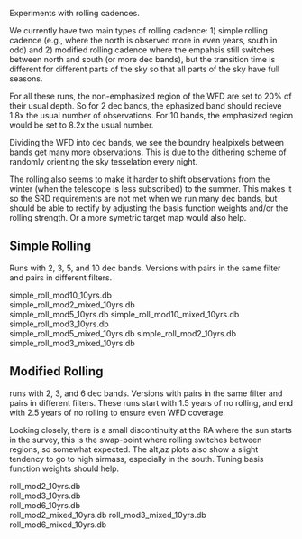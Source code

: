 
Experiments with rolling cadences. 

We currently have two main types of rolling cadence: 1) simple rolling cadence (e.g., where the north is observed more in even years, south in odd) and 2) modified rolling cadence where the empahsis still switches between north and south (or more dec bands), but the transition time is different for different parts of the sky so that all parts of the sky have full seasons.

For all these runs, the non-emphasized region of the WFD are set to 20% of their usual depth. So for 2 dec bands, the ephasized band should recieve 1.8x the usual number of observations. For 10 bands, the emphasized region would be set to 8.2x the usual number.

Dividing the WFD into dec bands, we see the boundry healpixels between bands get many more observations. This is due to the dithering scheme of randomly orienting the sky tesselation every night. 

The rolling also seems to make it harder to shift observations from the winter (when the telescope is less subscribed) to the summer. This makes it so the SRD requirements are not met when we run many dec bands, but should be able to rectify by adjusting the basis function weights and/or the rolling strength. Or a more symetric target map would also help.

## Simple Rolling

Runs with 2, 3, 5, and 10 dec bands. Versions with pairs in the same filter and pairs in different filters.  

simple_roll_mod10_10yrs.db       
simple_roll_mod2_mixed_10yrs.db  
simple_roll_mod5_10yrs.db
simple_roll_mod10_mixed_10yrs.db 
simple_roll_mod3_10yrs.db        
simple_roll_mod5_mixed_10yrs.db
simple_roll_mod2_10yrs.db        
simple_roll_mod3_mixed_10yrs.db


## Modified Rolling

runs with 2, 3, and 6 dec bands. Versions with pairs in the same filter and pairs in different filters. These runs start with 1.5 years of no rolling, and end with 2.5 years of no rolling to ensure even WFD coverage. 

Looking closely, there is a small discontinuity at the RA where the sun starts in the survey, this is the swap-point where rolling switches between regions, so somewhat expected. The alt,az plots also show a slight tendency to go to high airmass, especially in the south. Tuning basis function weights should help.

roll_mod2_10yrs.db       
roll_mod3_10yrs.db       
roll_mod6_10yrs.db       
roll_mod2_mixed_10yrs.db 
roll_mod3_mixed_10yrs.db 
roll_mod6_mixed_10yrs.db
